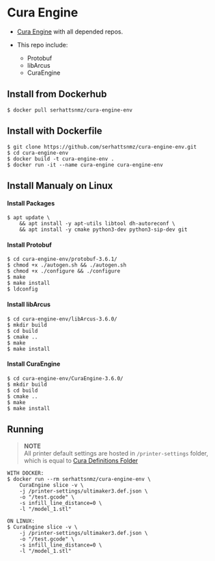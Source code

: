 # Cura Engine 

- [Cura Engine](https://github.com/Ultimaker/CuraEngine) with all depended repos.  

- This repo include:
    - Protobuf
    - libArcus
    - CuraEngine

## Install from Dockerhub

```
$ docker pull serhattsnmz/cura-engine-env
```

## Install with Dockerfile

```
$ git clone https://github.com/serhattsnmz/cura-engine-env.git
$ cd cura-engine-env
$ docker build -t cura-engine-env .
$ docker run -it --name cura-engine cura-engine-env
```

## Install Manualy on Linux 

#### Install Packages

```
$ apt update \
    && apt install -y apt-utils libtool dh-autoreconf \
    && apt install -y cmake python3-dev python3-sip-dev git
```

#### Install Protobuf

```
$ cd cura-engine-env/protobuf-3.6.1/
$ chmod +x ./autogen.sh && ./autogen.sh
$ chmod +x ./configure && ./configure
$ make
$ make install
$ ldconfig
```

#### Install libArcus

```
$ cd cura-engine-env/libArcus-3.6.0/
$ mkdir build
$ cd build
$ cmake ..
$ make
$ make install
```

#### Install CuraEngine

```
$ cd cura-engine-env/CuraEngine-3.6.0/
$ mkdir build
$ cd build
$ cmake ..
$ make
$ make install
```

## Running

> **NOTE**  
> All printer default settings are hosted in `/printer-settings` folder, which is equal to [Cura Definitions Folder](https://github.com/Ultimaker/Cura/tree/master/resources/definitions)

```
WITH DOCKER:
$ docker run --rm serhattsnmz/cura-engine-env \
    CuraEngine slice -v \
    -j /printer-settings/ultimaker3.def.json \
    -o "/test.gcode" \
    -s infill_line_distance=0 \
    -l "/model_1.stl"

ON LINUX:
$ CuraEngine slice -v \
    -j /printer-settings/ultimaker3.def.json \
    -o "/test.gcode" \
    -s infill_line_distance=0 \
    -l "/model_1.stl"
```